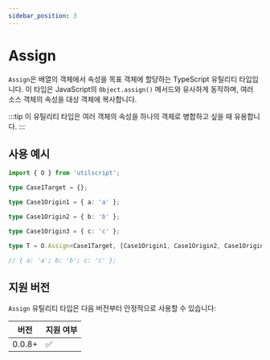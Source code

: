 ```yaml
---
sidebar_position: 3
---
```


# Assign

`Assign`은 배열의 객체에서 속성을 목표 객체에 할당하는 TypeScript 유틸리티 타입입니다. 이 타입은 JavaScript의 `Object.assign()` 메서드와 유사하게 동작하며, 여러 소스 객체의 속성을 대상 객체에 복사합니다.

:::tip
이 유틸리티 타입은 여러 객체의 속성을 하나의 객체로 병합하고 싶을 때 유용합니다.
:::

## 사용 예시

```ts
import { O } from 'utilscript';

type Case1Target = {};

type Case1Origin1 = { a: 'a' };

type Case1Origin2 = { b: 'b' };

type Case1Origin3 = { c: 'c' };

type T = O.Assign<Case1Target, [Case1Origin1, Case1Origin2, Case1Origin3]>,

// { a: 'a'; b: 'b'; c: 'c' };
```

## 지원 버전

`Assign` 유틸리티 타입은 다음 버전부터 안정적으로 사용할 수 있습니다:

| 버전   | 지원 여부 |
| ------ | --------- |
| 0.0.8+ | ✅        |
